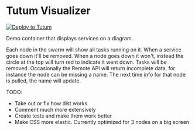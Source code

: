 # Tutum Visualizer

[![Deploy to Tutum](https://s.tutum.co/deploy-to-tutum.svg)](https://dashboard.tutum.co/stack/deploy/)

Demo container that displays services on a diagram.

Each node in the swarm will show all tasks running on it. When a service goes down it'll be removed. When a node goes down it won't, instead the circle at the top will turn red to indicate it went down. Tasks will be removed.
Occasionally the Remote API will return incomplete data, for instance the node can be missing a name. The next time info for that node is pulled, the name will update.


TODO:
* Take out or fix how dist works
* Comment much more extensively
* Create tests and make them work better
* Make CSS more elastic. Currently optimized for 3 nodes on a big screen

